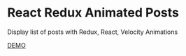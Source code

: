 React Redux Animated Posts
=======================

Display list of posts with Redux, React, Velocity Animations

[DEMO](http://laboratory-assistant-deborah-73108.netlify.com/)